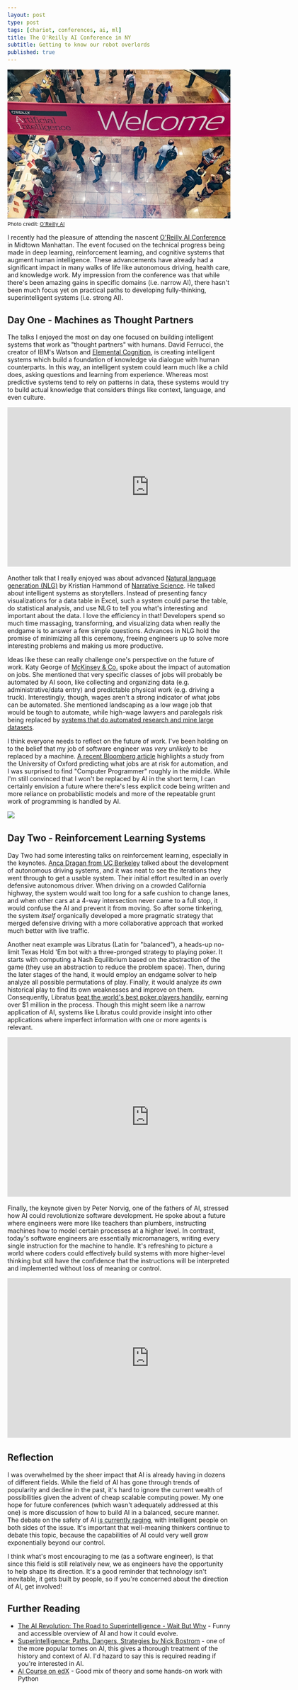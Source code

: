 ```yaml
---
layout: post
type: post
tags: [chariot, conferences, ai, ml]
title: The O'Reilly AI Conference in NY
subtitle: Getting to know our robot overlords
published: true
---
```


<p><img src="/assets/ainy.jpg"/><br><small>Photo credit: <a href="https://conferences.oreilly.com/artificial-intelligence/ai-ny">O'Reilly AI</a></small></p>

I recently had the pleasure of attending the nascent [O'Reilly AI Conference](https://conferences.oreilly.com/artificial-intelligence/ai-ny) in Midtown Manhattan.  The event focused on the technical progress being made in deep learning, reinforcement learning, and cognitive systems that augment human intelligence.  These advancements have already had a significant impact in many walks of life like autonomous driving, health care, and knowledge work.  My impression from the conference was that while there's been amazing gains in specific domains (i.e. narrow AI), there hasn't been much focus yet on practical paths to developing fully-thinking, superintelligent systems (i.e. strong AI).

## Day One - Machines as Thought Partners

The talks I enjoyed the most on day one focused on building intelligent systems that work as "thought partners" with humans.  David Ferrucci, the creator of IBM's Watson and [Elemental Cognition](https://www.elementalcognition.com/), is creating intelligent systems which build a foundation of knowledge via dialogue with human counterparts.  In this way, an intelligent system could learn much like a child does, asking questions and learning from experience.  Whereas most predictive systems tend to rely on patterns in data, these systems would try to build actual knowledge that considers things like context, language, and even culture.  

<iframe src="https://player.vimeo.com/video/190292710" width="640" height="360" frameborder="0" webkitallowfullscreen mozallowfullscreen allowfullscreen></iframe><br>

Another talk that I really enjoyed was about advanced [Natural language generation (NLG)](https://en.wikipedia.org/wiki/Natural_language_generation) by Kristian Hammond of [Narrative Science](narrativescience.com).  He talked about intelligent systems as storytellers.  Instead of presenting fancy visualizations for a data table in Excel, such a system could parse the table, do statistical analysis, and use NLG to tell you what's interesting and important about the data.  I love the efficiency in that!  Developers spend so much time massaging, transforming, and visualizing data when really the endgame is to answer a few simple questions.  Advances in NLG hold the promise of minimizing all this ceremony, freeing engineers up to solve more interesting problems and making us more productive.

Ideas like these can really challenge one's perspective on the future of work.  Katy George of [McKinsey & Co.](http://www.mckinsey.com/) spoke about the impact of automation on jobs. She mentioned that very specific classes of jobs will probably be automated by AI soon, like collecting and organizing data (e.g. administrative/data entry) and predictable physical work (e.g. driving a truck).  Interestingly, though, wages aren't a strong indicator of what jobs can be automated.  She mentioned landscaping as a low wage job that would be tough to automate, while high-wage lawyers and paralegals risk being replaced by [systems that do automated research and mine large datasets](https://www.ft.com/content/5d96dd72-83eb-11e6-8897-2359a58ac7a5).

I think everyone needs to reflect on the future of work.  I've been holding on to the belief that my job of software engineer was *very unlikely* to be replaced by a machine.  [A recent Bloomberg article](https://www.bloomberg.com/graphics/2017-jobs-automation-risk/) highlights a study from the University of Oxford predicting what jobs are at risk for automation, and I was surprised to find "Computer Programmer" roughly in the middle.  While I'm still convinced that I won't be replaced by AI in the short term, I can certainly envision a future where there's less explicit code being written and more reliance on probabilistic models and more of the repeatable grunt work of programming is handled by AI.

<a href="http://www.businessinsider.com/robots-overtaking-american-jobs-2014-1" target="_blank"><img src="http://static1.businessinsider.com/image/52e2b6336bb3f7da630fd543-636-/sdfvfscreen-shot-2014-01-22-at-11.12.29-am.gif"/></a><br>

## Day Two - Reinforcement Learning Systems

Day Two had some interesting talks on reinforcement learning, especially in the keynotes.  [Anca Dragan from UC Berkeley](https://people.eecs.berkeley.edu/~anca/) talked about the development of autonomous driving systems, and it was neat to see the iterations they went through to get a usable system.  Their initial effort resulted in an overly defensive autonomous driver.  When driving on a crowded California highway, the system would wait too long for a safe cushion to change lanes, and when other cars at a 4-way intersection never came to a full stop, it would confuse the AI and prevent it from moving.  So after some tinkering, the system *itself* organically developed a more pragmatic strategy that merged defensive driving with a more collaborative approach that worked much better with live traffic.

Another neat example was Libratus (Latin for "balanced"), a heads-up no-limit Texas Hold 'Em bot with a three-pronged strategy to playing poker.  It starts with computing a Nash Equilibrium based on the abstraction of the game (they use an abstraction to reduce the problem space).  Then, during the later stages of the hand, it would employ an endgame solver to help analyze all possible permutations of play.  Finally, it would analyze *its own* historical play to find its own weaknesses and improve on them.  Consequently, Libratus [beat the world's best poker players handily](http://www.pokerlistings.com/libratus-poker-ai-smokes-humans-for-1-76m-is-this-the-end-42839), earning over $1 million in the process.  Though this might seem like a narrow application of AI, systems like Libratus could provide insight into other applications where imperfect information with one or more agents is relevant.

<iframe width="640" height="360" src="https://www.youtube.com/embed/jLXPGwJNLHk" frameborder="0" allowfullscreen></iframe><br>

Finally, the keynote given by Peter Norvig, one of the fathers of AI, stressed how AI could revolutionize software development.  He spoke about a future where engineers were more like teachers than plumbers, instructing machines how to model certain processes at a higher level. In contrast, today's software engineers are essentially micromanagers, writing every single instruction for the machine to handle.  It's refreshing to picture a world where coders could effectively build systems with more higher-level thinking but still have the confidence that the instructions will be interpreted and implemented without loss of meaning or control.

<iframe width="640" height="360" src="https://www.youtube.com/embed/mJHvE2JLN3Q" frameborder="0" allowfullscreen></iframe><br>

## Reflection

I was overwhelmed by the sheer impact that AI is already having in dozens of different fields.  While the field of AI has gone through trends of popularity and decline in the past, it's hard to ignore the current wealth of possibilities given the advent of cheap scalable computing power.  My one hope for future conferences (which wasn't adequately addressed at this one) is more discussion of how to build AI in a balanced, secure manner.  The debate on the safety of AI [is currently raging](https://www.recode.net/2017/7/25/16026184/mark-zuckerberg-artificial-intelligence-elon-musk-ai-argument-twitter), with intelligent people on both sides of the issue.  It's important that well-meaning thinkers continue to debate this topic, because the capabilities of AI could very well grow exponentially beyond our control.

I think what's most encouraging to me (as a software engineer), is that since this field is still relatively new, we as engineers have the opportunity to help shape its direction.  It's a good reminder that technology isn't inevitable, it gets built by people, so if you're concerned about the direction of AI, get involved!

## Further Reading
- [The AI Revolution: The Road to Superintelligence - Wait But Why](https://waitbutwhy.com/2015/01/artificial-intelligence-revolution-1.html) - Funny and accessible overview of AI and how it could evolve.
- [Superintelligence: Paths, Dangers, Strategies by Nick Bostrom](https://www.goodreads.com/book/show/20527133-superintelligence?from_search=true) - one of the more popular tomes on AI, this gives a thorough treatment of the history and context of AI.  I'd hazard to say this is required reading if you're interested in AI.
- [AI Course on edX](https://www.edx.org/course/artificial-intelligence-ai-columbiax-csmm-101x-0) - Good mix of theory and some hands-on work with Python
